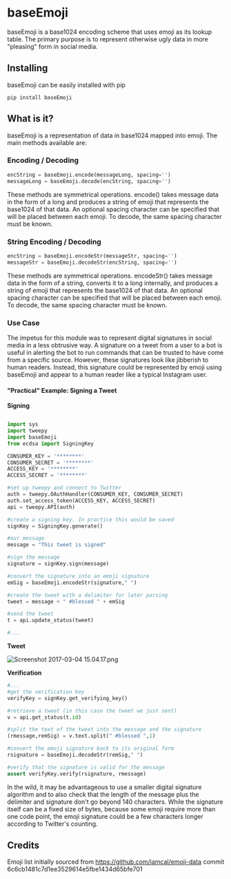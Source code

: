 # baseEmoji #

baseEmoji is a base1024 encoding scheme that uses emoji as its lookup table. The primary purpose is to represent otherwise ugly data in more "pleasing" form in social media.

## Installing ##

baseEmoji can be easily installed with pip
```
pip install baseEmoji
```

## What is it? ##
baseEmoji is a representation of data in base1024 mapped into emoji. The main methods available are:


### Encoding / Decoding ###
```python
encString = baseEmoji.encode(messageLong, spacing='')
messageLong = baseEmoji.decode(encString, spacing='')
```
These methods are symmetrical operations. encode() takes message data in the form of a long and produces a string of emoji that represents the base1024 of that data. An optional spacing character can be specified that will be placed between each emoji. To decode, the same spacing character must be known.

### String Encoding / Decoding ###
```python
encString = baseEmoji.encodeStr(messageStr, spacing='')
messageStr = baseEmoji.decodeStr(encString, spacing='')
```
These methods are symmetrical operations. encodeStr() takes message data in the form of a string, converts it to a long internally, and produces a string of emoji that represents the base1024 of that data. An optional spacing character can be specified that will be placed between each emoji. To decode, the same spacing character must be known.



### Use Case ###

The impetus for this module was to represent digital signatures in social media in a less obtrusive way. A signature on a tweet from a user to a bot is useful in alerting the bot to run commands that can be trusted to have come from a specific source. However, these signatures look like jibberish to human readers. Instead, this signature could be represented by emoji using baseEmoji and appear to a human reader like a typical Instagram user.

#### "Practical" Example: Signing a Tweet ####
**Signing**
```python

import sys
import tweepy
import baseEmoji
from ecdsa import SigningKey

CONSUMER_KEY = '********'
CONSUMER_SECRET = '********'
ACCESS_KEY = '********'
ACCESS_SECRET = '********'

#set up tweepy and connect to Twitter
auth = tweepy.OAuthHandler(CONSUMER_KEY, CONSUMER_SECRET)
auth.set_access_token(ACCESS_KEY, ACCESS_SECRET)
api = tweepy.API(auth)

#create a signing key. In practice this would be saved
signKey = SigningKey.generate()

#our message
message = "This tweet is signed"

#sign the message
signature = signKey.sign(message)

#convert the signature into an emoji signature
emSig = baseEmoji.encodeStr(signature," ")

#create the tweet with a delimiter for later parsing
tweet = message + " #blessed " + emSig

#send the tweet
t = api.update_status(tweet)

#...
```

**Tweet**

![Screenshot 2017-03-04 15.04.17.png](http://i.imgur.com/CXUnmQ9.png)

**Verification**
```python
#...
#get the verification key
verifyKey = signKey.get_verifying_key()

#retrieve a tweet (in this case the tweet we just sent)
v = api.get_status(t.id)

#split the text of the tweet into the message and the signature
(rmessage,remSig) = v.text.split(" #blessed ",1)

#convert the emoji signature back to its original form
rsignature = baseEmoji.decodeStr(remSig," ")

#verify that the signature is valid for the message
assert verifyKey.verify(rsignature, rmessage)
```

In the wild, it may be advantageous to use a smaller digital signature algorithm and to also check that the length of the message plus the delimiter and signature don't go beyond 140 characters. While the signature itself can be a fixed size of bytes, because some emoji require more than one code point, the emoji signature could be a few characters longer according to Twitter's counting.

## Credits ##

Emoji list initially sourced from https://github.com/iamcal/emoji-data commit 6c6cb1481c7d1ee3529614e5fbe1434d65bfe701
